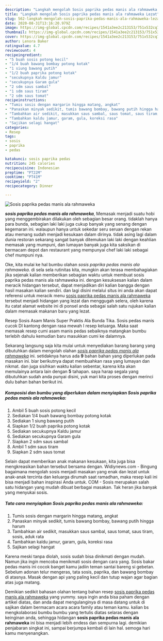 ```yaml
---
description: "Langkah mengolah Sosis paprika pedas manis ala rahmaweka Lezat"
title: "Langkah mengolah Sosis paprika pedas manis ala rahmaweka Lezat"
slug: 562-langkah-mengolah-sosis-paprika-pedas-manis-ala-rahmaweka-lezat
date: 2020-08-31T13:16:20.979Z
image: https://img-global.cpcdn.com/recipes/1541a3ee2c213153/751x532cq70/sosis-paprika-pedas-manis-ala-rahmaweka-foto-resep-utama.jpg
thumbnail: https://img-global.cpcdn.com/recipes/1541a3ee2c213153/751x532cq70/sosis-paprika-pedas-manis-ala-rahmaweka-foto-resep-utama.jpg
cover: https://img-global.cpcdn.com/recipes/1541a3ee2c213153/751x532cq70/sosis-paprika-pedas-manis-ala-rahmaweka-foto-resep-utama.jpg
author: Lenora Baker
ratingvalue: 4.7
reviewcount: 4
recipeingredient:
- "5 buah sosis potong kecil"
- "1/4 buah bawang bombay potong kotak"
- "1 siung bawang putih"
- "1/2 buah paprika potong kotak"
- "secukupnya Kaldu jamur"
- "secukupnya Garam gula"
- "2 sdm saus sambal"
- "1 sdm saus tiram"
- "2 sdm saus tomat"
recipeinstructions:
- "Tumis sosis dengan margarin hingga matang, angkat"
- "Panaskan minyak sedikit, tumis bawang bombay, bawang putih hingga harum"
- "Tambahkan air sedikit, masukkan saus sambal, saus tomat, saus tiram, sosis, aduk rata"
- "Tambahkan kaldu jamur, garam, gula, koreksi rasa"
- "Sajikan selagi hangat"
categories:
- Resep
tags:
- sosis
- paprika
- pedas

katakunci: sosis paprika pedas 
nutrition: 245 calories
recipecuisine: Indonesian
preptime: "PT22M"
cooktime: "PT41M"
recipeyield: "2"
recipecategory: Dinner

---
```



![Sosis paprika pedas manis ala rahmaweka](https://img-global.cpcdn.com/recipes/1541a3ee2c213153/751x532cq70/sosis-paprika-pedas-manis-ala-rahmaweka-foto-resep-utama.jpg)

<b><i>sosis paprika pedas manis ala rahmaweka</i></b>, Memasak menjadi suatu hobi yang menggembirakan dilakukan oleh sebagian besar orang. tidaklah hanya para bunda, sebagian laki laki juga cukup banyak yang senang dengan kegemaran ini. walaupun hanya untuk sekedar seru seruan dengan rekan atau memang sudah menjadi kesukaan dalam dirinya. tidak asing lagi dalam dunia restoran sekarang sangat banyak ditemukan laki laki dengan keahlian memasak yang mumpuni, dan lumayan banyak juga kita saksikan di bermacam depot dan restaurant yang mempunyai chef laki laki sebagai chef mumpuni nya.

Oke, kita mulai ke hal bumbu olahan <i>sosis paprika pedas manis ala rahmaweka</i>. di sela sela rutinitas kita, mungkin akan terasa membahagiakan jika sejenak kalian memberikan sebagian waktu untuk membuat sosis paprika pedas manis ala rahmaweka ini. dengan kesuksesan kalian dalam meracik hidangan tersebut, dapat menjadikan diri kalian bangga dengan hasil masakan kalian sendiri. dan lagi disini melalui situs ini anda akan dapat referensi untuk meracik menu <u>sosis paprika pedas manis ala rahmaweka</u> tersebut menjadi hidangan yang lezat dan menggugah selera, oleh karena itu catat alamat website ini di ponsel anda sebagai salah satu rujukan kalian dalam memasak makanan baru yang lezat.

Resep Sosis Asam Manis Super Praktis Ala Bunda Tika. Sosis pedas manis cucok DI kantong dengan rasa mewah I resep keluarga. Maka saat memasak resep cumi asam manis pedas sebaiknya matangkan bumbu terlebih dahulu kemudian baru masukkan cumi ke dalamnya.


Sekarang langsung saja kita mulai untuk menyediakan barang barang yang dibutuhkan dalam mengolah olahan <u><i>sosis paprika pedas manis ala rahmaweka</i></u> ini. setidaknya harus ada <b>9</b> bahan bahan yang diperlukan pada masakan ini. biar berikutnya dapat membuahkan rasa yang lumayan dan nikmat. dan juga sisihkan waktu kalian sebentar, karena kita akan memulainya antara lain dengan <b>5</b> tahapan. saya harap segala yang dibutuhkan sudah anda punyai disini, yuk mari kita proses dengan merinci dulu bahan bahan berikut ini.

<!--inarticleads1-->

##### Komposisi dan bumbu yang diperlukan dalam menyiapkan Sosis paprika pedas manis ala rahmaweka:

1. Ambil 5 buah sosis potong kecil
1. Sediakan 1/4 buah bawang bombay potong kotak
1. Sediakan 1 siung bawang putih
1. Siapkan 1/2 buah paprika potong kotak
1. Sediakan secukupnya Kaldu jamur
1. Sediakan secukupnya Garam gula
1. Siapkan 2 sdm saus sambal
1. Ambil 1 sdm saus tiram
1. Siapkan 2 sdm saus tomat


Selain dapat memberikan anak makanan kesukaan, kita juga bisa mengkreasikan bahan tersebut bersama dengan. Widiynews.com - Bingung bagaimana mengolah sosis menjadi masakan yang enak dan lezat untuk anak-anak tercinta dan keluarga dirumah saat ramadhan, maka resep kali ini bisa menjadi bahan inspirasi Anda untuk. COM - Sosis merupakan salah satu hidangan yang mudah dibuat berbagai masakan. Tak heran jika banyak yang menyukai sosis. 

<!--inarticleads2-->

##### Tata cara menyiapkan Sosis paprika pedas manis ala rahmaweka:

1. Tumis sosis dengan margarin hingga matang, angkat
1. Panaskan minyak sedikit, tumis bawang bombay, bawang putih hingga harum
1. Tambahkan air sedikit, masukkan saus sambal, saus tomat, saus tiram, sosis, aduk rata
1. Tambahkan kaldu jamur, garam, gula, koreksi rasa
1. Sajikan selagi hangat


Karena meski tanpa diolah, sosis sudah bisa dinikmati dengan mudah. Namun jika ingin mencoba menikmati sosis dengan cara yang. Sosis bakar pedas manis ini cocok banget kamu jadiin teman santai bareng si gebetan. Sebelum adonan telur mengeras, tata sosis, paprika, dan bawang bombay di atasnya. Masak dengan api yang paling kecil dan tutup wajan agar bagian atas juga matang. 

Demikian sedikit bahasan olahan tentang bahan resep <u>sosis paprika pedas manis ala rahmaweka</u> yang yummy. saya ingin anda bisa paham dengan artikel diatas, dan anda dapat mengulanginya di masa datang untuk di sajikan dalam bermacam acara acara family atau teman kamu. kalian bs mengkolaborasi bumbu bumbu yang tertulis diatas selaras dengan keinginan anda, sehingga hidangan <b>sosis paprika pedas manis ala rahmaweka</b> ini bisa menjadi lebih endess dan sempurna lagi. demikian penjabaran singkat ini, sampai berjumpa kembali di lain hal. semoga hari kamu menyenangkan.
